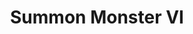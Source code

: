 ---
title: "Summon Monster VI"

spell:
  schools:
    - name:        "Conjuration"
      subschools:  ["Summoning"]
      descriptors: ["see text for summon monster I"]
  classes:
    - name: "Bard"
      abbr: "Brd"
      level: 6
    - name: "Cleric"
      abbr: "Clr"
      level: 6
    - name: "Sorcerer/Wizard"
      abbr: "Sor/Wiz"
      level: 6
  effect:             "One or more summoned creatures, no two of which can be more than 30 ft. apart"
  description:        |
    This spell functions like summon monster I, except you can summon one creature from the 6th-level list, 1d3 creatures of the same kind from the 5th-level list, or 1d4+1 creatures of the same kind from a lower-level list.

    |---
    | Monster | Alignment
    |-|-
    | Celestial polar bear | LG
    | Celestial orca whale<sup>1</sup> | NG
    | Bralani (eladrin) | CG
    | Celestial dire lion | CG
    | Elemental, Large (any) | N
    | Janni (genie) | N
    | Chaos beast | CN
    | Devil, chain | LE
    | Xill | LE
    | Fiendish monstrous centipede, Gargantuan | NE
    | Fiendish rhinoceros | NE
    | Fiendish elasmosaurus<sup>1</sup> | CE
    | Fiendish monstrous spider, Huge | CE
    | Fiendish snake, giant constrictor | CE
    |===
    | <sup>1</sup> May be summoned only into an aquatic or watery environment. |<
    {: .table .table-bordered .table-hover }
---